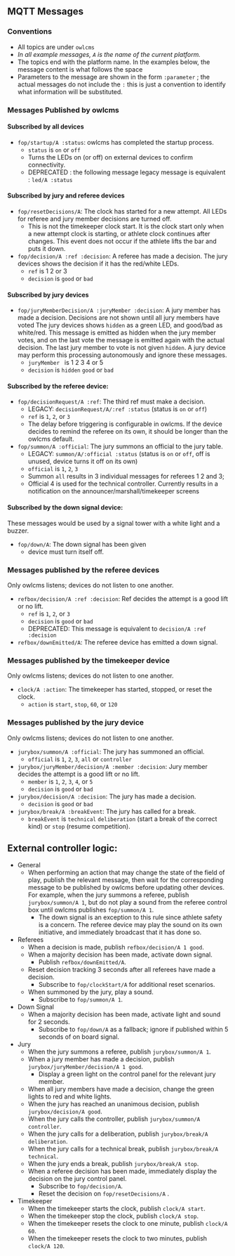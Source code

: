 ## MQTT Messages

### Conventions

- All topics are under `owlcms`
- _In all example messages, `A` is the name of the current platform._
- The topics end with the platform name.  In the examples below, the message content is what follows the space
- Parameters to the message are shown in the form `:parameter` ; the actual messages do not include the `:` this is just a convention to identify what information will be substituted.

### Messages Published by owlcms

#### Subscribed by all devices

- `fop/startup/A :status`: owlcms has completed the startup process.
    - `status` is `on` or `off`
    - Turns the LEDs on (or off) on external devices to confirm connectivity.
    - DEPRECATED : the following message legacy message is equivalent : `led/A :status`

#### Subscribed by jury and referee devices

- `fop/resetDecisions/A`: The clock has started for a new attempt. All LEDs for referee and jury member decisions are turned off. 
    - This is not the timekeeper clock start.  It is the clock start only when a new attempt clock is starting, or athlete clock continues after changes. This event does not occur if the athlete lifts the bar and puts it down.
- `fop/decision/A :ref :decision`: 
   A referee has made a decision.  The jury devices shows the decision if it has the red/white LEDs.
   - `ref` is 1 2 or 3
    - `decision` is `good` or `bad`

#### Subscribed by jury devices

- `fop/juryMemberDecision/A :juryMember :decision`: 
   A jury member has made a decision.  Decisions are not shown until all jury members have voted The jury devices shows `hidden` as a green LED, and good/bad as white/red.  This message is emitted as hidden when the jury member votes, and on the last vote the message is emitted again with the actual decision. The last jury member to vote is not given `hidden`.
   A jury device may perform this processing autonomously and ignore these messages.
   - `juryMember ` is 1 2 3 4 or 5
    - `decision` is `hidden` `good` or `bad`

#### Subscribed by the referee device:

- `fop/decisionRequest/A :ref`: The third ref must make a decision.
    - LEGACY: `decisionRequest/A/:ref :status` (status is `on` or `off`)
    - `ref` is `1`, `2`, or `3`
    - The delay before triggering is configurable in owlcms.  If the device decides to remind the referee on its own, it should be longer than the owlcms default.
- `fop/summon/A :official`: The jury summons an official to the jury table.
    - LEGACY: `summon/A/:official :status` (status is `on` or `off`, off is unused, device turns it off on its own)
    - `official` is `1`, `2`, `3`
    - Summon `all` results in 3 individual messages for referees 1 2 and 3;
    - Official 4 is used for the technical controller.  Currently results in a notification on the announcer/marshall/timekeeper screens 

#### Subscribed by the down signal device:

These messages would be used by a signal tower with a white light and a buzzer.

- `fop/down/A`: The down signal has been given
    - device must turn itself off.

### Messages published by the referee devices

Only owlcms listens; devices do not listen to one another.

- `refbox/decision/A :ref :decision`: Ref decides the attempt is a good lift or no lift. 
    - `ref` is `1`, `2`, or `3`
    - `decision` is `good` or `bad`
    - DEPRECATED: This message is equivalent to `decision/A :ref :decision`
- `refbox/downEmitted/A`: The referee device has emitted a down signal.

### Messages published by the timekeeper device

Only owlcms listens; devices do not listen to one another.

- `clock/A :action`: The timekeeper has started, stopped, or reset the clock.
  - `action` is `start`, `stop`, `60`, or `120`

### Messages published by the jury device

Only owlcms listens; devices do not listen to one another.

- `jurybox/summon/A :official`: The jury has summoned an official.
    - `official` is `1`, `2`, `3`, `all` or `controller`
- `jurybox/juryMember/decision/A :member :decision`: Jury member decides the attempt is a good lift or no lift.
    - `member` is `1`, `2`, `3`, `4`, or `5`
    - `decision` is `good` or `bad`
- `jurybox/decision/A :decision`: The jury has made a decision.
    - `decision` is `good` or `bad`
- `jurybox/break/A :breakEvent`: The jury has called for a break.
   - `breakEvent` is `technical` `deliberation` (start a break of the correct kind) or `stop` (resume competition).

## External controller logic:

- General
    - When performing an action that may change the state of the field of play, publish the relevant message, then wait for the corresponding message to be published by owlcms before updating other devices. For example, when the jury summons a referee, publish `jurybox/summon/A 1`, but do not play a sound from the referee control box until owlcms publishes `fop/summon/A 1`.
        - The down signal is an exception to this rule since athlete safety is a concern.  The referee device may play the sound on its own initiative, and immediately broadcast that it has done so.
- Referees
    - When a decision is made, publish `refbox/decision/A 1 good`.
    - When a majority decision has been made, activate down signal.
        - Publish `refbox/downEmitted/A`.
    - Reset decision tracking 3 seconds after all referees have made a decision.
        - Subscribe to `fop/clockStart/A` for additional reset scenarios.
    - When summoned by the jury, play a sound.
        - Subscribe to `fop/summon/A 1`.
- Down Signal
    - When a majority decision has been made, activate light and sound for 2 seconds.
        - Subscribe to `fop/down/A` as a fallback; ignore if published within 5 seconds of on board signal.
- Jury
    - When the jury summons a referee, publish `jurybox/summon/A 1`.
    - When a jury member has made a decision, publish `jurybox/juryMember/decision/A 1 good`.
        - Display a green light on the control panel for the relevant jury member.
    - When all jury members have made a decision, change the green lights to red and white lights.
    - When the jury has reached an unanimous decision, publish `jurybox/decision/A good`.
    - When the jury calls the controller, publish `jurybox/summon/A controller`.
    - When the jury calls for a deliberation, publish `jurybox/break/A deliberation`.
    - When the jury calls for a technical break, publish `jurybox/break/A technical`.
    - When the jury ends a break, publish `jurybox/break/A stop`.
    - When a referee decision has been made, immediately display the decision on the jury control panel.
        - Subscribe to `fop/decision/A`.
        - Reset the decision on `fop/resetDecisions/A` .
- Timekeeper
    - When the timekeeper starts the clock, publish `clock/A start`.
    - When the timekeeper stop the clock, publish `clock/A stop`.
    - When the timekeeper resets the clock to one minute, publish `clock/A 60`.
    - When the timekeeper resets the clock to two minutes, publish `clock/A 120`.

